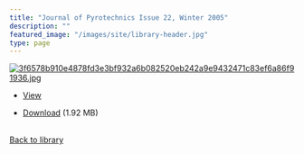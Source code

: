 ```yaml
---
title: "Journal of Pyrotechnics Issue 22, Winter 2005"
description: ""
featured_image: "/images/site/library-header.jpg"
type: page
---
```


<a href="https://drive.google.com/file/d/1WEAK4J-paTyX7mM9Lcci0RKbYyZ3RNAV/view" target="_blank">![3f6578b910e4878fd3e3bf932a6b082520eb242a9e9432471c83ef6a86f91936.jpg](/images/library/3f6578b910e4878fd3e3bf932a6b082520eb242a9e9432471c83ef6a86f91936.jpg)</a>
* <a href="https://drive.google.com/file/d/1WEAK4J-paTyX7mM9Lcci0RKbYyZ3RNAV/view" target="_blank">View</a>

* [Download](https://drive.google.com/uc?export=download&id=1WEAK4J-paTyX7mM9Lcci0RKbYyZ3RNAV) (1.92 MB)

<br />[Back to library](/library/)
